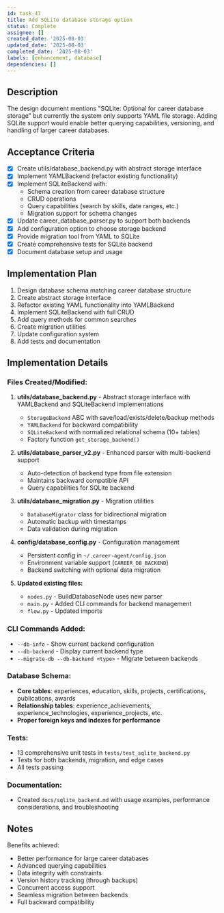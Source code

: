 ```yaml
---
id: task-47
title: Add SQLite database storage option
status: Complete
assignee: []
created_date: '2025-08-03'
updated_date: '2025-08-03'
completed_date: '2025-08-03'
labels: [enhancement, database]
dependencies: []
---
```


## Description

The design document mentions "SQLite: Optional for career database storage" but currently the system only supports YAML file storage. Adding SQLite support would enable better querying capabilities, versioning, and handling of larger career databases.

## Acceptance Criteria

- [x] Create utils/database_backend.py with abstract storage interface
- [x] Implement YAMLBackend (refactor existing functionality)
- [x] Implement SQLiteBackend with:
  - Schema creation from career database structure
  - CRUD operations
  - Query capabilities (search by skills, date ranges, etc.)
  - Migration support for schema changes
- [x] Update career_database_parser.py to support both backends
- [x] Add configuration option to choose storage backend
- [x] Provide migration tool from YAML to SQLite
- [x] Create comprehensive tests for SQLite backend
- [x] Document database setup and usage

## Implementation Plan

1. Design database schema matching career database structure
2. Create abstract storage interface
3. Refactor existing YAML functionality into YAMLBackend
4. Implement SQLiteBackend with full CRUD
5. Add query methods for common searches
6. Create migration utilities
7. Update configuration system
8. Add tests and documentation

## Implementation Details

### Files Created/Modified:

1. **utils/database_backend.py** - Abstract storage interface with YAMLBackend and SQLiteBackend implementations
   - `StorageBackend` ABC with save/load/exists/delete/backup methods
   - `YAMLBackend` for backward compatibility
   - `SQLiteBackend` with normalized relational schema (10+ tables)
   - Factory function `get_storage_backend()`

2. **utils/database_parser_v2.py** - Enhanced parser with multi-backend support
   - Auto-detection of backend type from file extension
   - Maintains backward compatible API
   - Query capabilities for SQLite backend

3. **utils/database_migration.py** - Migration utilities
   - `DatabaseMigrator` class for bidirectional migration
   - Automatic backup with timestamps
   - Data validation during migration

4. **config/database_config.py** - Configuration management
   - Persistent config in `~/.career-agent/config.json`
   - Environment variable support (`CAREER_DB_BACKEND`)
   - Backend switching with optional data migration

5. **Updated existing files:**
   - `nodes.py` - BuildDatabaseNode uses new parser
   - `main.py` - Added CLI commands for backend management
   - `flow.py` - Updated imports

### CLI Commands Added:
- `--db-info` - Show current backend configuration
- `--db-backend` - Display current backend type  
- `--migrate-db --db-backend <type>` - Migrate between backends

### Database Schema:
- **Core tables**: experiences, education, skills, projects, certifications, publications, awards
- **Relationship tables**: experience_achievements, experience_technologies, experience_projects, etc.
- **Proper foreign keys and indexes for performance**

### Tests:
- 13 comprehensive unit tests in `tests/test_sqlite_backend.py`
- Tests for both backends, migration, and edge cases
- All tests passing

### Documentation:
- Created `docs/sqlite_backend.md` with usage examples, performance considerations, and troubleshooting

## Notes

Benefits achieved:

- Better performance for large career databases
- Advanced querying capabilities
- Data integrity with constraints
- Version history tracking (through backups)
- Concurrent access support
- Seamless migration between backends
- Full backward compatibility
